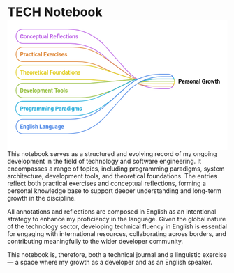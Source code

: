 <h1>
TECH Notebook     
  <img src="Media/Resume.png" align="right" height="300">
</h1>


This notebook serves as a structured and evolving record of my ongoing development in the field of technology and software engineering. It encompasses a range of topics, including programming paradigms, system architecture, development tools, and theoretical foundations. The entries reflect both practical exercises and conceptual reflections, forming a personal knowledge base to support deeper understanding and long-term growth in the discipline.

All annotations and reflections are composed in English as an intentional strategy to enhance my proficiency in the language. Given the global nature of the technology sector, developing technical fluency in English is essential for engaging with international resources, collaborating across borders, and contributing meaningfully to the wider developer community.

This notebook is, therefore, both a technical journal and a linguistic exercise — a space where my growth as a developer and as an English speaker.

